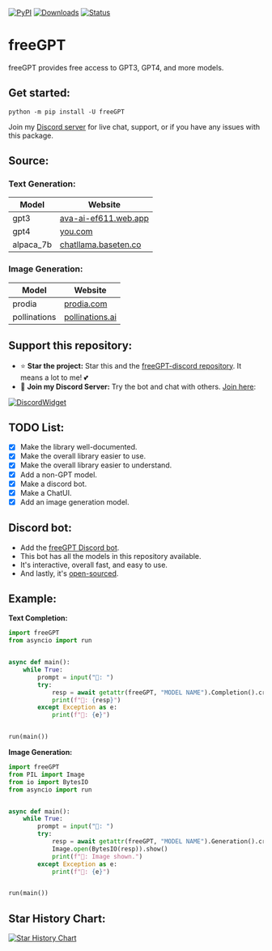 [![PyPI](https://img.shields.io/pypi/v/freeGPT)](https://pypi.org/project/freeGPT)
[![Downloads](https://static.pepy.tech/badge/freeGPT)](https://pypi.org/project/freeGPT)
[![Status](https://img.shields.io/pypi/status/freeGPT)](https://pypi.org/project/freeGPT)

# freeGPT

freeGPT provides free access to GPT3, GPT4, and more models.

## Get started:

```
python -m pip install -U freeGPT
```

Join my [Discord server](https://discord.com/invite/UxJZMUqbsb) for live chat, support, or if you have any issues with this package.

## Source:

### Text Generation:
| Model     | Website                                               |
| --------- | ----------------------------------------------------- |
| gpt3      | [ava-ai-ef611.web.app](https://ava-ai-ef611.web.app/) |
| gpt4      | [you.com](https://you.com/)                           |
| alpaca_7b | [chatllama.baseten.co](https://chatllama.baseten.co/) |

### Image Generation:
| Model        | Website                                     |
| ------------ | ------------------------------------------- |
| prodia       | [prodia.com](https://prodia.com/)           |
| pollinations | [pollinations.ai](https://pollinations.ai/) |


## Support this repository:
- ⭐ **Star the project:** Star this and the [freeGPT-discord repository](https://github.com/Ruu3f/freeGPT-discord). It means a lot to me! 💕
- 🎉 **Join my Discord Server:** Try the bot and chat with others. [Join here](https://discord.com/invite/UxJZMUqbsb):

[![DiscordWidget](https://discordapp.com/api/guilds/1137347499414278204/widget.png?style=banner2)](https://discord.gg/XH6pUGkwRr)

## TODO List:

- [x] Make the library well-documented.
- [x] Make the overall library easier to use.
- [x] Make the overall library easier to understand.
- [x] Add a non-GPT model.
- [x] Make a discord bot.
- [x] Make a ChatUI.
- [x] Add an image generation model.

## Discord bot:

- Add the [freeGPT Discord bot](https://dsc.gg/freegpt).
- This bot has all the models in this repository available.
- It's interactive, overall fast, and easy to use.
- And lastly, it's [open-sourced](https://github.com/Ruu3f/freeGPT-discord-bot).

## Example:

**Text Completion:**
```python
import freeGPT
from asyncio import run


async def main():
    while True:
        prompt = input("👦: ")
        try:
            resp = await getattr(freeGPT, "MODEL NAME").Completion().create(prompt)
            print(f"🤖: {resp}")
        except Exception as e:
            print(f"🤖: {e}")


run(main())
```

**Image Generation:**
```python
import freeGPT
from PIL import Image
from io import BytesIO
from asyncio import run


async def main():
    while True:
        prompt = input("👦: ")
        try:
            resp = await getattr(freeGPT, "MODEL NAME").Generation().create(prompt)
            Image.open(BytesIO(resp)).show()
            print(f"🤖: Image shown.")
        except Exception as e:
            print(f"🤖: {e}")


run(main())
```

## Star History Chart:

[![Star History Chart](https://api.star-history.com/svg?repos=Ruu3f/freeGPT&type=Date)](https://github.com/Ruu3f/freeGPT/stargazers)

